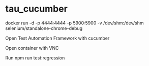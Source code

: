 # tau_cucumber

docker run -d -p 4444:4444 -p 5900:5900 -v /dev/shm:/dev/shm selenium/standalone-chrome-debug

Open Test Automation Framework with cucumber

Open container with VNC

Run 
npm run test:regression
